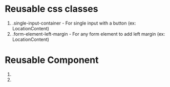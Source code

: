 # Reusable css classes

1. .single-input-container - For single input with a button (ex: LocationContent)
2. .form-element-left-margin - For any form element to add left margin (ex: LocationContent)

# Reusable Component
1. <ContentHeader header='Place your header here' label='Place some value to show as a badge next to the header'/>
2. <EmptyDataPlaceholder message='Place your message here to display when content is empty' />


